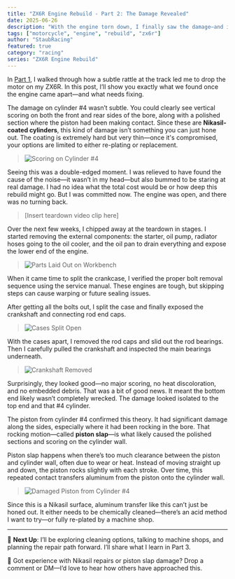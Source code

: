 ```yaml
---
title: "ZX6R Engine Rebuild - Part 2: The Damage Revealed"
date: 2025-06-26
description: "With the engine torn down, I finally saw the damage—and it wasn’t pretty"
tags: ["motorcycle", "engine", "rebuild", "zx6r"]
author: "StaubRacing"
featured: true
category: "racing"
series: "ZX6R Engine Rebuild"
---
```


In [Part 1](./zx6r-engine-rebuild-part1), I walked through how a subtle rattle at the track led me to drop the motor on my ZX6R. In this post, I’ll show you exactly what we found once the engine came apart—and what needs fixing.

The damage on cylinder #4 wasn’t subtle. You could clearly see vertical scoring on both the front and rear sides of the bore, along with a polished section where the piston had been making contact. Since these are **Nikasil-coated cylinders**, this kind of damage isn’t something you can just hone out. The coating is extremely hard but very thin—once it's compromised, your options are limited to either re-plating or replacement.

> ![Scoring on Cylinder #4](/images/zx6r/cylinder4-damage.jpg)

Seeing this was a double-edged moment. I was relieved to have found the cause of the noise—it wasn’t in my head—but also bummed to be staring at real damage. I had no idea what the total cost would be or how deep this rebuild might go. But I was committed now. The engine was open, and there was no turning back.

> [Insert teardown video clip here]

Over the next few weeks, I chipped away at the teardown in stages. I started removing the external components: the starter, oil pump, radiator hoses going to the oil cooler, and the oil pan to drain everything and expose the lower end of the engine.

> ![Parts Laid Out on Workbench](/images/zx6r/parts-on-table.jpg)

When it came time to split the crankcase, I verified the proper bolt removal sequence using the service manual. These engines are tough, but skipping steps can cause warping or future sealing issues.

After getting all the bolts out, I split the case and finally exposed the crankshaft and connecting rod end caps.

> ![Cases Split Open](/images/zx6r/split-cases.jpg)

With the cases apart, I removed the rod caps and slid out the rod bearings. Then I carefully pulled the crankshaft and inspected the main bearings underneath.

> ![Crankshaft Removed](/images/zx6r/crankshaft.jpg)

Surprisingly, they looked good—no major scoring, no heat discoloration, and no embedded debris. That was a bit of good news. It meant the bottom end likely wasn’t completely wrecked. The damage looked isolated to the top end and that #4 cylinder.

The piston from cylinder #4 confirmed this theory. It had significant damage along the sides, especially where it had been rocking in the bore. That rocking motion—called **piston slap**—is what likely caused the polished sections and scoring on the cylinder wall.

Piston slap happens when there’s too much clearance between the piston and cylinder wall, often due to wear or heat. Instead of moving straight up and down, the piston rocks slightly with each stroke. Over time, this repeated contact transfers aluminum from the piston onto the cylinder wall.

> ![Damaged Piston from Cylinder #4](/images/zx6r/damaged-piston.jpg)

Since this is a Nikasil surface, aluminum transfer like this can’t just be honed out. It either needs to be chemically cleaned—there’s an acid method I want to try—or fully re-plated by a machine shop.

---

🔧 **Next Up**: I’ll be exploring cleaning options, talking to machine shops, and planning the repair path forward. I’ll share what I learn in Part 3.

💬 Got experience with Nikasil repairs or piston slap damage? Drop a comment or DM—I’d love to hear how others have approached this.
